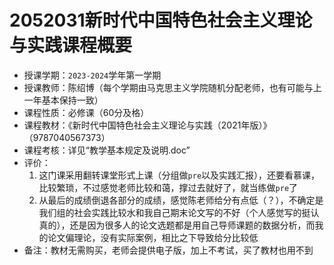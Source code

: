 # 2052031新时代中国特色社会主义理论与实践课程概要

+ 授课学期：`2023-2024`学年第一学期
+ 授课教师：陈绍博（每个学期由马克思主义学院随机分配老师，也有可能与上一年基本保持一致）
+ 课程性质：必修课（60分及格）
+ 课程教材：《新时代中国特色社会主义理论与实践（2021年版）》（9787040567373）
+ 课程考核：详见“教学基本规定及说明.doc”
+ 评价：
  1. 这门课采用翻转课堂形式上课（分组做`pre`以及实践汇报），还要看慕课，比较繁琐，不过感觉老师比较和蔼，撑过去就好了，就当练做`pre`了
  2. 从最后的成绩倒退各部分的成绩，感觉陈老师给分有点低（？），不确定是我们组的社会实践比较水和我自己期末论文写的不好（个人感觉写的挺认真的），还是因为很多人的论文选题都是用自己导师课题的数据分析，而我的论文偏理论，没有实际案例，相比之下导致给分比较低
+ 备注：教材无需购买，老师会提供电子版，加上不考试，买了教材也用不到
